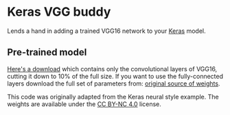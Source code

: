Keras VGG buddy
===============
Lends a hand in adding a trained VGG16 network to your [Keras](http://keras.io/) model.

Pre-trained model
-----------------
[Here's a download](
https://github.com/awentzonline/keras-vgg-buddy/releases/download/0.0.1/vgg16_weights.h5)
which contains only the convolutional layers of VGG16, cutting it down to 10% of the full size.
If you want to use the fully-connected layers download the full set of parameters from:
[original source of weights](https://gist.github.com/baraldilorenzo/07d7802847aaad0a35d3).

This code was originally adapted from the Keras neural style example. The weights
are available under the [CC BY-NC 4.0](http://creativecommons.org/licenses/by-nc/4.0/)
license.
